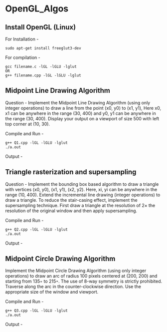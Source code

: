 # OpenGL_Algos

## Install OpenGL (Linux)
For Installation - 
```
sudo apt-get install freeglut3-dev
```
For compilation - 
```
gcc filename.c -lGL -lGLU -lglut
OR
g++ filename.cpp -lGL -lGLU -lglut
```

## Midpoint Line Drawing Algorithm

Question - Implement the Midpoint Line Drawing Algorithm (using only integer operations) to draw a line from the point (x0, y0) to (x1, y1), Here x0, x1 can be anywhere in the range (30, 400) and y0, y1 can be anywhere in the range (30, 400). Display your output on a viewport of size 500 with left top corner at (10, 30).

Compile and Run - 
```
g++ Q1.cpp -lGL -lGLU -lglut
./a.out
```
Output -

## Triangle rasterization and supersampling

Question - Implement the bounding box based algorithm to draw a triangle with vertices (x0, y0), (x1, y1), (x2, y2). Here, xi, yi can be anywhere in the range (10, 400). Extend the incremental line drawing (integer operations) to draw a triangle. To reduce the stair-casing effect, implement the supersampling technique. First draw a triangle at the resolution of 2× the resolution of the original window and then apply supersampling.

Compile and Run - 
```
g++ Q2.cpp -lGL -lGLU -lglut
./a.out
```
Output -

## Midpoint Circle Drawing Algorithm 

Implement the Midpoint Circle Drawing Algorithm (using only integer operations) to draw an arc of radius 100 pixels centered at (200, 200) and starting from 135◦ to 215◦. The use of 8-way symmetry is strictly prohibited. Traverse along the arc in the counter-clockwise direction. Use the appropriate size of the window and viewport.

Compile and Run - 
```
g++ Q3.cpp -lGL -lGLU -lglut
./a.out
```
Output -
